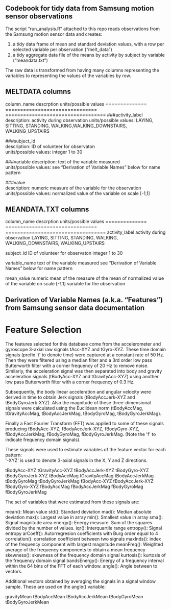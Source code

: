 ## Codebook for tidy data from Samsung motion sensor observations

The script “run_analysis.R” attached to this repo reads observations from the Samsung motion sensor data and creates:

1. a tidy data frame of mean and standard deviation values, with a row per selected variable per observation (“melt_data”)
2. a tidy aggregate data file of the means by activity by subject by variable (“meandata.txt”)

The raw data is transformed from having many columns representing the variables to representing the values of the variables by row.


## MELTDATA columns

column_name	descrption				units/possible values
==============	===============================		==================================
###activity_label	
description:  activity during observation
units/possible values:	LAYING, SITTING, STANDING, WALKING,WALKING_DOWNSTAIRS, WALKING_UPSTAIRS

###subject_id	
description:  ID of volunteer for observaton		
units/possible values:  integer 1 to 30

###variable	
description:  text of the variable measured		
units/possible values:  see “Derivation of Variable Names” below for name pattern

###value		
description:  numeric measure of the variable for the observation
units/possible values:  normalized value of the variable on scale [-1,1] 
							

## MEANDATA.TXT columns

column_name	descrption				units/possible values
==============	===============================		==================================
activity_label	activity during observation	 	LAYING, SITTING, STANDING, WALKING,
							WALKING_DOWNSTAIRS, WALKING_UPSTAIRS

subject_id	ID of volunteer for observaton		integer 1 to 30

variable_name	text of the variable measured		see “Derivation of Variable Names” below for name pattern

mean_value	numeric mean of the measure of the 	mean of normalized value of the variable on scale [-1,1] 
		variable for the observation



## Derivation of Variable Names (a.k.a. “Features”) from Samsung sensor data documentation

Feature Selection 
=================

The features selected for this database come from the accelerometer and gyroscope 3-axial raw signals tAcc-XYZ and tGyro-XYZ. These time domain signals (prefix 't' to denote time) were captured at a constant rate of 50 Hz. Then they were filtered using a median filter and a 3rd order low pass Butterworth filter with a corner frequency of 20 Hz to remove noise. Similarly, the acceleration signal was then separated into body and gravity acceleration signals (tBodyAcc-XYZ and tGravityAcc-XYZ) using another low pass Butterworth filter with a corner frequency of 0.3 Hz. 

Subsequently, the body linear acceleration and angular velocity were derived in time to obtain Jerk signals (tBodyAccJerk-XYZ and tBodyGyroJerk-XYZ). Also the magnitude of these three-dimensional signals were calculated using the Euclidean norm (tBodyAccMag, tGravityAccMag, tBodyAccJerkMag, tBodyGyroMag, tBodyGyroJerkMag). 

Finally a Fast Fourier Transform (FFT) was applied to some of these signals producing fBodyAcc-XYZ, fBodyAccJerk-XYZ, fBodyGyro-XYZ, fBodyAccJerkMag, fBodyGyroMag, fBodyGyroJerkMag. (Note the 'f' to indicate frequency domain signals). 

These signals were used to estimate variables of the feature vector for each pattern:  
'-XYZ' is used to denote 3-axial signals in the X, Y and Z directions.

tBodyAcc-XYZ
tGravityAcc-XYZ
tBodyAccJerk-XYZ
tBodyGyro-XYZ
tBodyGyroJerk-XYZ
tBodyAccMag
tGravityAccMag
tBodyAccJerkMag
tBodyGyroMag
tBodyGyroJerkMag
fBodyAcc-XYZ
fBodyAccJerk-XYZ
fBodyGyro-XYZ
fBodyAccMag
fBodyAccJerkMag
fBodyGyroMag
fBodyGyroJerkMag

The set of variables that were estimated from these signals are: 

mean(): Mean value
std(): Standard deviation
mad(): Median absolute deviation 
max(): Largest value in array
min(): Smallest value in array
sma(): Signal magnitude area
energy(): Energy measure. Sum of the squares divided by the number of values. 
iqr(): Interquartile range 
entropy(): Signal entropy
arCoeff(): Autorregresion coefficients with Burg order equal to 4
correlation(): correlation coefficient between two signals
maxInds(): index of the frequency component with largest magnitude
meanFreq(): Weighted average of the frequency components to obtain a mean frequency
skewness(): skewness of the frequency domain signal 
kurtosis(): kurtosis of the frequency domain signal 
bandsEnergy(): Energy of a frequency interval within the 64 bins of the FFT of each window.
angle(): Angle between to vectors.

Additional vectors obtained by averaging the signals in a signal window sample. These are used on the angle() variable:

gravityMean
tBodyAccMean
tBodyAccJerkMean
tBodyGyroMean
tBodyGyroJerkMean


